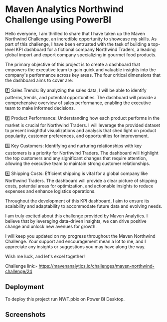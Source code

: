 # Maven Analytics Northwind Challenge using PowerBI

Hello everyone,
I am thrilled to share that I have taken up the Maven Northwind Challenge, an incredible opportunity to showcase my skills. As part of this challenge, I have been entrusted with the task of building a top-level KPI dashboard for a fictional company Northwind Traders, a leading global import and export company specializing in gourmet food products.

The primary objective of this project is to create a dashboard that empowers the executive team to gain quick and valuable insights into the company's performance across key areas.
The four critical dimensions that the dashboard aims to cover are:

1️⃣ Sales Trends:
By analyzing the sales data, I will be able to identify patterns,trends, and potential opportunities. The dashboard will provide a comprehensive overview of sales performance, enabling the executive team to make informed decisions.

2️⃣ Product Performance:
Understanding how each product performs in the market is crucial for Northwind Traders. I will leverage the provided dataset to present insightful visualizations and analysis that shed light on product popularity, customer preferences, and opportunities for improvement.

3️⃣ Key Customers:
Identifying and nurturing relationships with key customers is a priority for Northwind Traders. The dashboard will highlight the top customers and any significant changes that require attention, allowing the executive team to maintain strong customer relationships.

4️⃣ Shipping Costs:
Efficient shipping is vital for a global company like Northwind Traders. The dashboard will provide a clear picture of shipping costs, potential areas for optimization, and actionable insights to reduce expenses and enhance logistics operations.

Throughout the development of this KPI dashboard, I aim to ensure its scalability and adaptability to accommodate future data and evolving needs.

I am truly excited about this challenge provided by Maven Analytics. I believe that by leveraging data-driven insights, we can drive positive change and unlock new avenues for growth.

I will keep you updated on my progress throughout the Maven Northwind Challenge. Your support and encouragement mean a lot to me, and I appreciate any insights or suggestions you may have along the way.

Wish me luck, and let's excel together!

Challenge link:- https://mavenanalytics.io/challenges/maven-northwind-challenge/24

## Deployment

To deploy this project run NWT.pbix on Power BI Desktop.

## Screenshots
